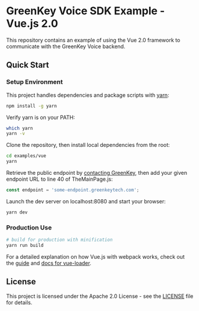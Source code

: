 # GreenKey Voice SDK Example - Vue.js 2.0

This repository contains an example of using the Vue 2.0 framework to communicate with the GreenKey Voice backend.

## Quick Start

### Setup Environment

This project handles dependencies and package scripts with [yarn](https://www.npmjs.com/package/yarn):
```bash
npm install -g yarn
```

Verify yarn is on your PATH:
```bash
which yarn
yarn -v
```

Clone the repository, then install local dependencies from the root:
```bash
cd examples/vue
yarn
```

Retrieve the public endpoint by [contacting GreenKey](http://greenkeytech.com/contact-us), then add your given endpoint URL to line 40 of TheMainPage.js:
```javascript
const endpoint = 'some-endpoint.greenkeytech.com';
```

Launch the dev server on localhost:8080 and start your browser:
```bash
yarn dev
```

### Production Use

``` bash
# build for production with minification
yarn run build
```

For a detailed explanation on how Vue.js with webpack works, check out the [guide](http://vuejs-templates.github.io/webpack/) and [docs for vue-loader](http://vuejs.github.io/vue-loader).

## License

This project is licensed under the Apache 2.0 License - see the [LICENSE](LICENSE) file for details.
